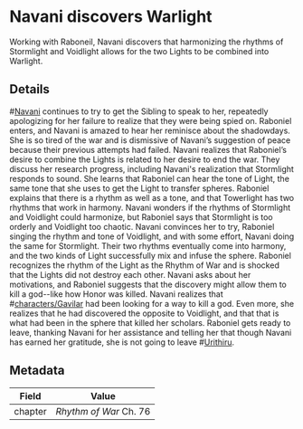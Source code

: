 # Navani discovers Warlight
Working with Raboneil, Navani discovers that harmonizing the rhythms of Stormlight and Voidlight allows for the two Lights to be combined into Warlight.

## Details
#[Navani](characters/navani) continues to try to get the Sibling to speak to her, repeatedly apologizing for her failure to realize that they were being spied on. Raboniel enters, and Navani is amazed to hear her reminisce about the shadowdays. She is so tired of the war and is dismissive of Navani’s suggestion of peace because their previous attempts had failed. Navani realizes that Raboniel’s desire to combine the Lights is related to her desire to end the war. They discuss her research progress, including Navani's realization that Stormlight responds to sound. She learns that Raboniel can hear the tone of Light, the same tone that she uses to get the Light to transfer spheres. Raboniel explains that there is a rhythm as well as a tone, and that Towerlight has two rhythms that work in harmony. Navani wonders if the rhythms of Stormlight and Voidlight could harmonize, but Raboniel says that Stormlight is too orderly and Voidlight too chaotic. Navani convinces her to try, Raboniel singing the rhythm and tone of Voidlight, and with some effort, Navani doing the same for Stormlight. Their two rhythms eventually come into harmony, and the two kinds of Light successfully mix and infuse the sphere. Raboniel recognizes the rhythm of the Light as the Rhythm of War and is shocked that the Lights did not destroy each other. Navani asks about her motivations, and Raboniel suggests that the discovery might allow them to kill a god--like how Honor was killed. Navani realizes that #[characters/Gavilar](characters/gavilar) had been looking for a way to kill a god. Even more, she realizes that he had discovered the opposite to Voidlight, and that that is what had been in the sphere that killed her scholars. Raboniel gets ready to leave, thanking Navani for her assistance and telling her that though Navani has earned her gratitude, she is not going to leave #[Urithiru](locations/urithiru). 

## Metadata
| Field | Value |
| ----- | ----- |
| chapter | *Rhythm of War* Ch. 76|
